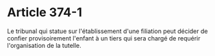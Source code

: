 # Article 374-1

Le tribunal qui statue sur l'établissement d'une filiation peut décider de confier provisoirement l'enfant à un tiers qui sera chargé de requérir l'organisation de la tutelle.